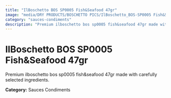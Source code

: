 ```yaml
---
title: "IlBoschetto BOS SP0005 Fish&Seafood 47gr"
image: "media/DRY PRODUCTS/BOSCHETTO PICS/IlBoschetto_BOS-SP0005 Fish&Seafood 47gr.png"
category: "sauces-condiments"
description: "Premium ilboschetto bos sp0005 fish&seafood 47gr made with carefully selected ingredients."
---
```


# IlBoschetto BOS SP0005 Fish&Seafood 47gr

Premium ilboschetto bos sp0005 fish&seafood 47gr made with carefully selected ingredients.

**Category:** Sauces Condiments
